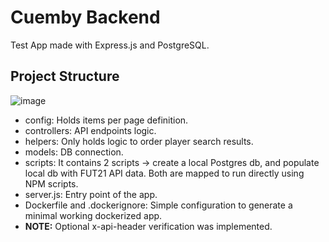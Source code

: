 # Cuemby Backend

Test App made with Express.js and PostgreSQL.

## Project Structure
![image](https://user-images.githubusercontent.com/52900601/129096848-623343b0-64b7-4a4a-b7f1-8064d809a8a0.png)

- config: Holds items per page definition.
- controllers: API endpoints logic.
- helpers: Only holds logic to order player search results.
- models: DB connection.
- scripts: It contains 2 scripts -> create a local Postgres db, and populate local db with FUT21 API data. Both are mapped to run directly using NPM scripts. 
- server.js: Entry point of the app.
- Dockerfile and .dockerignore: Simple configuration to generate a minimal working dockerized app.
- **NOTE:** Optional x-api-header verification was implemented.
